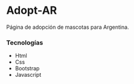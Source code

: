 # Adopt-AR

Página de adopción de mascotas para Argentina.

### Tecnologías

- Html
- Css
- Bootstrap
- Javascript
